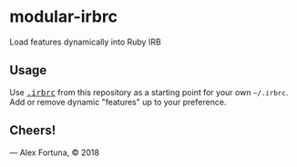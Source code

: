 
modular-irbrc
=============

Load features dynamically into Ruby IRB

## Usage

Use <a href=".irbrc"><tt>.irbrc</tt></a> from this repository as a starting point for your own `~/.irbrc`. Add or remove dynamic "features" up to your preference.

## Cheers!

&mdash; Alex Fortuna, &copy; 2018
